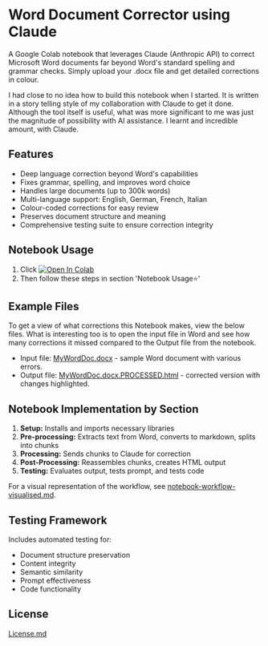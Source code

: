 # Word Document Corrector using Claude

A Google Colab notebook that leverages Claude (Anthropic API) to correct Microsoft Word documents far beyond Word's standard spelling and grammar checks. Simply upload your .docx file and get detailed corrections in colour. 

I had close to no idea how to build this notebook when I started. It is written in a story telling style of my collaboration with Claude to get it done. Although the tool itself is useful, what was more significant to me was just the magnitude of possibility with AI assistance. I learnt and incredible amount, with Claude.

## Features
- Deep language correction beyond Word's capabilities
- Fixes grammar, spelling, and improves word choice
- Handles large documents (up to 300k words)
- Multi-language support: English, German, French, Italian
- Colour-coded corrections for easy review
- Preserves document structure and meaning
- Comprehensive testing suite to ensure correction integrity

## Notebook Usage
1. Click <a href="https://colab.research.google.com/github/michellepace/word-document-corrector-claude/blob/main/word_document_corrector_claude.ipynb" target="_blank"><img src="https://colab.research.google.com/assets/colab-badge.svg" alt="Open In Colab"></a>
1. Then follow these steps in section 'Notebook Usage⭐'

## Example Files
To get a view of what corrections this Notebook makes, view the below files. What is interesting too is to open the input file in Word and see how many corrections it missed compared to the Output file from the notebook.
- Input file: [MyWordDoc.docx](https://michellepace.github.io/word-document-corrector-claude/example-files/MyWordDoc.docx) - sample Word document with various errors.
- Output file: [MyWordDoc.docx.PROCESSED.html](https://michellepace.github.io/word-document-corrector-claude/example-files/MyWordDoc.docx.PROCESSED.html) - corrected version with changes highlighted.

## Notebook Implementation by Section
1. **Setup:** Installs and imports necessary libraries
2. **Pre-processing:** Extracts text from Word, converts to markdown, splits into chunks
3. **Processing:** Sends chunks to Claude for correction
4. **Post-Processing:** Reassembles chunks, creates HTML output
5. **Testing:** Evaluates output, tests prompt, and tests code

For a visual representation of the workflow, see [notebook-workflow-visualised.md](notebook-workflow-visualised.md).

## Testing Framework
Includes automated testing for:
- Document structure preservation
- Content integrity
- Semantic similarity
- Prompt effectiveness
- Code functionality

## License
[License.md](License.md)
